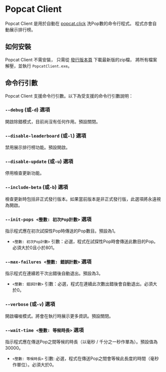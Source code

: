 # Popcat Client
Popcat Client 是用於自動在 [popcat.click](https://popcat.click) 洗Pop數的命令行程式。 程式亦會自動展示排行榜。

## 如何安裝
Popcat Client 不需安裝，
只需從 [發行版本頁](https://github.com/ShingZhanho/PopcatClient/releases) 下載最新版的zip檔，
將所有檔案解壓，並執行 `PopcatClient.exe`。

## 命令行引數
Popcat Client 支援命令行引數。以下為受支援的命令行引數說明：

### `--debug` (或`-d`) 選項
開啟除錯模式，目前尚沒有任何作用。預設關閉。

### `--disable-leaderboard` (或`-l`) 選項
禁用展示排行榜功能。預設開啟。

### `--disable-update` (或`-u`) 選項
停用檢查更新功能。

### `--include-beta` (或`-b`) 選項
檢查更新時包括非正式發行版本。如果當前版本是非正式發行版，此選項將永遠視為開啟。

### `--init-pops <整數: 初次Pop計數>` 選項
指示程式應在初次試探性Pop時傳送的Pop數目。預設為1。

* `<整數: 初次Pop計數>` 引數：必選，程式在試探性Pop時會傳送此數目的Pop。必須大於0且小於801。

### `--max-failures <整數: 錯誤計數>` 選項
指示程式在連續若干次出錯後自動退出。預設為3。

* `<整數: 錯誤計數>` 引數：必選，程式在連續此次數出錯後會自動退出。必須大於0。

### `--verbose` (或`-v`) 選項
開啟囉唆模式。將會在執行時展示更多資訊。預設關閉。

### `--wait-time <整數: 等候時長>` 選項
指示程式應在傳送Pop之間等候的時長（以毫秒 / 千分之一秒作單為）。預設值為30000。

* `<整數: 等候時長>` 引數: 必選，程式在傳送Pop之間會等候此長度的時間（毫秒作單位）。必須大於0。
